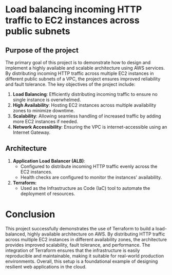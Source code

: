 # Load balancing incoming HTTP traffic to EC2 instances across public subnets
## Purpose of the project
The primary goal of this project is to demonstrate how to design and implement a highly available and scalable architecture using AWS services. By distributing incoming HTTP traffic across multiple EC2 instances in different public subnets of a VPC, the project ensures improved reliability and fault tolerance. The key objectives of the project include:
1. **Load Balancing**: Efficiently distributing incoming traffic to ensure no single instance is overwhelmed.
2. **High Availability**: Hosting EC2 instances across multiple availability zones to minimize downtime.
3. **Scalability**: Allowing seamless handling of increased traffic by adding more EC2 instances if needed.
4. **Network Accessibility**: Ensuring the VPC is internet-accessible using an Internet Gateway.
## Architecture
1. **Application Load Balancer (ALB)**:
   * Configured to distribute incoming HTTP traffic evenly across the EC2 instances.
   * Health checks are configured to monitor the instances' availability.
2. **Terraform:**
   * Used as the Infrastructure as Code (IaC) tool to automate the deployment of resources.
# Conclusion
This project successfully demonstrates the use of Terraform to build a load-balanced, highly available architecture on AWS. By distributing HTTP traffic across multiple EC2 instances in different availability zones, the architecture provides improved scalability, fault tolerance, and performance. The integration of Terraform ensures that the infrastructure is easily reproducible and maintainable, making it suitable for real-world production environments. Overall, this setup is a foundational example of designing resilient web applications in the cloud.
